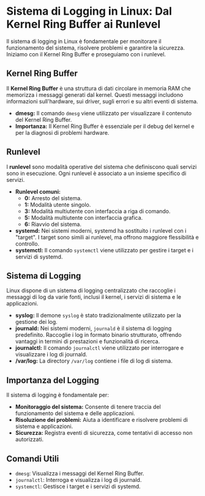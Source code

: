 # Sistema di Logging in Linux: Dal Kernel Ring Buffer ai Runlevel

Il sistema di logging in Linux è fondamentale per monitorare il funzionamento del sistema, risolvere problemi e garantire la sicurezza. Iniziamo con il Kernel Ring Buffer e proseguiamo con i runlevel.

## Kernel Ring Buffer

Il **Kernel Ring Buffer** è una struttura di dati circolare in memoria RAM che memorizza i messaggi generati dal kernel. Questi messaggi includono informazioni sull'hardware, sui driver, sugli errori e su altri eventi di sistema.

* **dmesg:** Il comando `dmesg` viene utilizzato per visualizzare il contenuto del Kernel Ring Buffer.
* **Importanza:** Il Kernel Ring Buffer è essenziale per il debug del kernel e per la diagnosi di problemi hardware.

## Runlevel

I **runlevel** sono modalità operative del sistema che definiscono quali servizi sono in esecuzione. Ogni runlevel è associato a un insieme specifico di servizi.

* **Runlevel comuni:**
    * **0:** Arresto del sistema.
    * **1:** Modalità utente singolo.
    * **3:** Modalità multiutente con interfaccia a riga di comando.
    * **5:** Modalità multiutente con interfaccia grafica.
    * **6:** Riavvio del sistema.
* **systemd:** Nei sistemi moderni, systemd ha sostituito i runlevel con i "target". I target sono simili ai runlevel, ma offrono maggiore flessibilità e controllo.
* **systemctl:** Il comando `systemctl` viene utilizzato per gestire i target e i servizi di systemd.

## Sistema di Logging

Linux dispone di un sistema di logging centralizzato che raccoglie i messaggi di log da varie fonti, inclusi il kernel, i servizi di sistema e le applicazioni.

* **syslog:** Il demone `syslog` è stato tradizionalmente utilizzato per la gestione dei log.
* **journald:** Nei sistemi moderni, `journald` è il sistema di logging predefinito. Raccoglie i log in formato binario strutturato, offrendo vantaggi in termini di prestazioni e funzionalità di ricerca.
* **journalctl:** Il comando `journalctl` viene utilizzato per interrogare e visualizzare i log di journald.
* **/var/log:** La directory `/var/log` contiene i file di log di sistema.

## Importanza del Logging

Il sistema di logging è fondamentale per:

* **Monitoraggio del sistema:** Consente di tenere traccia del funzionamento del sistema e delle applicazioni.
* **Risoluzione dei problemi:** Aiuta a identificare e risolvere problemi di sistema e applicazioni.
* **Sicurezza:** Registra eventi di sicurezza, come tentativi di accesso non autorizzati.

## Comandi Utili

* `dmesg`: Visualizza i messaggi del Kernel Ring Buffer.
* `journalctl`: Interroga e visualizza i log di journald.
* `systemctl`: Gestisce i target e i servizi di systemd.